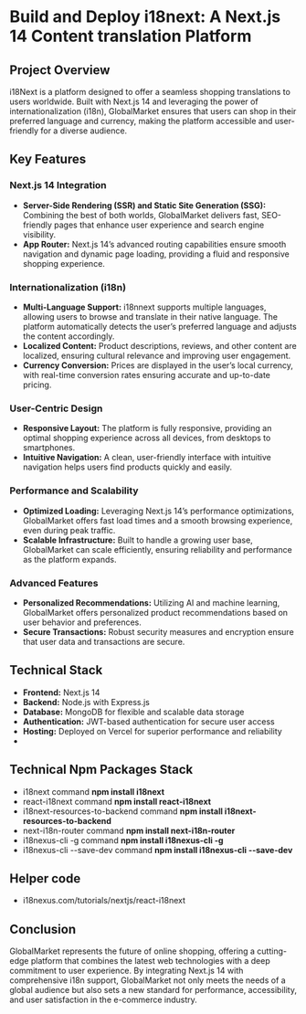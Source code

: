 # Build and Deploy i18next: A Next.js 14 Content translation Platform

## Project Overview

i18Next is a  platform designed to offer a seamless shopping translations to users worldwide. Built with Next.js 14 and leveraging the power of internationalization (i18n), GlobalMarket ensures that users can shop in their preferred language and currency, making the platform accessible and user-friendly for a diverse audience.

## Key Features

### Next.js 14 Integration
- **Server-Side Rendering (SSR) and Static Site Generation (SSG):** Combining the best of both worlds, GlobalMarket delivers fast, SEO-friendly pages that enhance user experience and search engine visibility.
- **App Router:** Next.js 14’s advanced routing capabilities ensure smooth navigation and dynamic page loading, providing a fluid and responsive shopping experience.

### Internationalization (i18n)
- **Multi-Language Support:** i18nnext supports multiple languages, allowing users to browse and translate in their native language. The platform automatically detects the user’s preferred language and adjusts the content accordingly.
- **Localized Content:** Product descriptions, reviews, and other content are localized, ensuring cultural relevance and improving user engagement.
- **Currency Conversion:** Prices are displayed in the user’s local currency, with real-time conversion rates ensuring accurate and up-to-date pricing.

### User-Centric Design
- **Responsive Layout:** The platform is fully responsive, providing an optimal shopping experience across all devices, from desktops to smartphones.
- **Intuitive Navigation:** A clean, user-friendly interface with intuitive navigation helps users find products quickly and easily.

### Performance and Scalability
- **Optimized Loading:** Leveraging Next.js 14’s performance optimizations, GlobalMarket offers fast load times and a smooth browsing experience, even during peak traffic.
- **Scalable Infrastructure:** Built to handle a growing user base, GlobalMarket can scale efficiently, ensuring reliability and performance as the platform expands.

### Advanced Features
- **Personalized Recommendations:** Utilizing AI and machine learning, GlobalMarket offers personalized product recommendations based on user behavior and preferences.
- **Secure Transactions:** Robust security measures and encryption ensure that user data and transactions are secure.

## Technical Stack

- **Frontend:** Next.js 14
- **Backend:** Node.js with Express.js
- **Database:** MongoDB for flexible and scalable data storage
- **Authentication:** JWT-based authentication for secure user access
- **Hosting:** Deployed on Vercel for superior performance and reliability
- 
## Technical Npm Packages Stack

- i18next command **npm install i18next**
- react-i18next command **npm install react-i18next**
- i18next-resources-to-backend command **npm install i18next-resources-to-backend**
- next-i18n-router command **npm install next-i18n-router**
- i18nexus-cli -g command **npm install i18nexus-cli -g**
- i18nexus-cli --save-dev command **npm install i18nexus-cli --save-dev**


## Helper code
- i18nexus.com/tutorials/nextjs/react-i18next

## Conclusion

GlobalMarket represents the future of online shopping, offering a cutting-edge platform that combines the latest web technologies with a deep commitment to user experience. By integrating Next.js 14 with comprehensive i18n support, GlobalMarket not only meets the needs of a global audience but also sets a new standard for performance, accessibility, and user satisfaction in the e-commerce industry.
